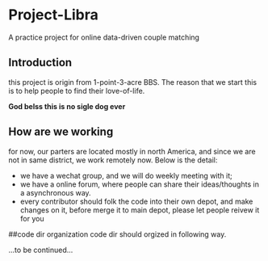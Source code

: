 # Project-Libra
A practice project for online data-driven couple matching

## Introduction
this project is origin from 1-point-3-acre BBS.
The reason that we start this is to help people to find their love-of-life. 

**God belss this is no sigle dog ever** 

## How are we working
for now, our parters are located mostly in north America, and since we are not in same district, we work remotely now. Below is the detail:

-  we have a wechat group, and we will do weekly meeting with it;
-  we have a online forum, where people can share their ideas/thoughts in a asynchronous way.
-  every contributor should folk the code into their own depot, and make changes on it, before merge it to main depot, please let people reivew it for you

##code dir organization
code dir should orgized in following way.


...to be continued...







